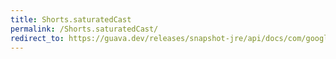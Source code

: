 ```yaml
---
title: Shorts.saturatedCast
permalink: /Shorts.saturatedCast/
redirect_to: https://guava.dev/releases/snapshot-jre/api/docs/com/google/common/primitives/Shorts.html#saturatedCast-long-
---
```

